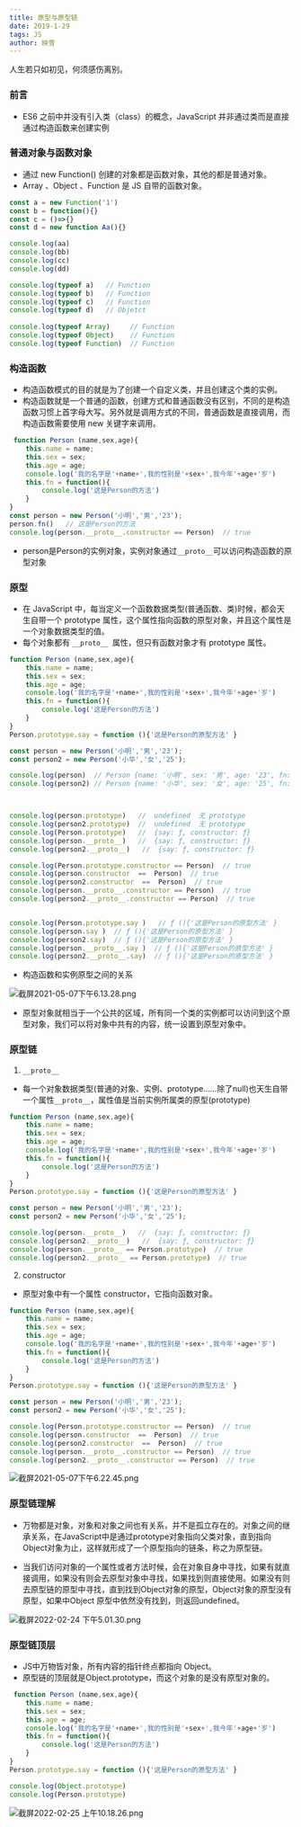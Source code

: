 ```yaml
---
title: 原型与原型链
date: 2019-1-29
tags: JS
author: 映雪
---
```


人生若只如初见，何须感伤离别。

<!--more-->

### 前言

- ES6 之前中并没有引入类（class）的概念，JavaScript 并非通过类而是直接通过构造函数来创建实例


### 普通对象与函数对象

- 通过 new Function() 创建的对象都是函数对象，其他的都是普通对象。
- Array 、Object 、Function 是 JS 自带的函数对象。

```js
const a = new Function('1')
const b = function(){}
const c = ()=>{}
const d = new function Aa(){}

console.log(aa)
console.log(bb)
console.log(cc)
console.log(dd)

console.log(typeof a)   // Function
console.log(typeof b)   // Function
console.log(typeof c)   // Function
console.log(typeof d)   // Objetct
 
console.log(typeof Array)     // Function
console.log(typeof Object)    // Function
console.log(typeof Function)  // Function
```


### 构造函数

- 构造函数模式的目的就是为了创建一个自定义类，并且创建这个类的实例。
- 构造函数就是一个普通的函数，创建方式和普通函数没有区别，不同的是构造函数习惯上首字母大写。另外就是调用方式的不同，普通函数是直接调用，而构造函数需要使用 new 关键字来调用。


```js
 function Person (name,sex,age){
    this.name = name;
    this.sex = sex;
    this.age = age;
    console.log('我的名字是'+name+',我的性别是'+sex+',我今年'+age+'岁')
    this.fn = function(){
        console.log('这是Person的方法')
    }
}
const person = new Person('小明','男','23');
person.fn()   // 这是Person的方法
console.log(person.__proto__.constructor == Person)  // true

```

- person是Person的实例对象，实例对象通过`__proto__`可以访问构造函数的原型对象


### 原型

- 在 JavaScript 中，每当定义一个函数数据类型(普通函数、类)时候，都会天生自带一个 prototype 属性，这个属性指向函数的原型对象，并且这个属性是一个对象数据类型的值。
- 每个对象都有 `__proto__ `属性，但只有函数对象才有 prototype 属性。

```js
function Person (name,sex,age){
    this.name = name;
    this.sex = sex;
    this.age = age;
    console.log('我的名字是'+name+',我的性别是'+sex+',我今年'+age+'岁')
    this.fn = function(){
        console.log('这是Person的方法')
    }
}
Person.prototype.say = function (){'这是Person的原型方法' }

const person = new Person('小明','男','23');
const person2 = new Person('小华','女','25');

console.log(person)  // Person {name: '小明', sex: '男', age: '23', fn: ƒ}
console.log(person2) // Person {name: '小华', sex: '女', age: '25', fn: ƒ}



console.log(person.prototype)   //  undefined  无 prototype
console.log(person2.prototype)  //  undefined  无 prototype
console.log(Person.prototype)   //  {say: ƒ, constructor: ƒ}
console.log(person.__proto__)   //  {say: ƒ, constructor: ƒ}
console.log(person2.__proto__)   //  {say: ƒ, constructor: ƒ}

console.log(Person.prototype.constructor == Person)  // true
console.log(person.constructor  ==  Person)  // true
console.log(person2.constructor  ==  Person)  // true
console.log(person.__proto__.constructor == Person)  // true
console.log(person2.__proto__.constructor == Person)  // true


console.log(Person.prototype.say )   // ƒ (){'这是Person的原型方法' }
console.log(person.say )  // ƒ (){'这是Person的原型方法' }
console.log(person2.say)  // ƒ (){'这是Person的原型方法' }
console.log(person.__proto__.say )  // ƒ (){'这是Person的原型方法' }
console.log(person2.__proto__.say)  // ƒ (){'这是Person的原型方法' }
```

- 构造函数和实例原型之间的关系

![截屏2021-05-07下午6.13.28.png](/images/2021/05/07/JZUihrRLVklD3bX.png)

- 原型对象就相当于一个公共的区域，所有同一个类的实例都可以访问到这个原型对象，我们可以将对象中共有的内容，统一设置到原型对象中。

### 原型链

1.  `__proto__`

- 每一个对象数据类型(普通的对象、实例、prototype......除了null)也天生自带一个属性`__proto__`，属性值是当前实例所属类的原型(prototype)

```js
function Person (name,sex,age){
    this.name = name;
    this.sex = sex;
    this.age = age;
    console.log('我的名字是'+name+',我的性别是'+sex+',我今年'+age+'岁')
    this.fn = function(){
        console.log('这是Person的方法')
    }
}
Person.prototype.say = function (){'这是Person的原型方法' }

const person = new Person('小明','男','23');
const person2 = new Person('小华','女','25');

console.log(person.__proto__)   //  {say: ƒ, constructor: ƒ}
console.log(person2.__proto__)   //  {say: ƒ, constructor: ƒ}
console.log(person.__proto__ == Person.prototype)  // true
console.log(person2.__proto__ == Person.prototype)  // true
```


2. constructor

- 原型对象中有一个属性 constructor，它指向函数对象。


```js
function Person (name,sex,age){
    this.name = name;
    this.sex = sex;
    this.age = age;
    console.log('我的名字是'+name+',我的性别是'+sex+',我今年'+age+'岁')
    this.fn = function(){
        console.log('这是Person的方法')
    }
}
Person.prototype.say = function (){'这是Person的原型方法' }

const person = new Person('小明','男','23');
const person2 = new Person('小华','女','25');

console.log(Person.prototype.constructor == Person)  // true
console.log(person.constructor  ==  Person)  // true
console.log(person2.constructor  ==  Person)  // true
console.log(person.__proto__.constructor == Person)  // true
console.log(person2.__proto__.constructor == Person)  // true
```

![截屏2021-05-07下午6.22.45.png](/images/2021/05/07/VEAxsWS7Hi9Kwuy.png)


### 原型链理解

- 万物都是对象，对象和对象之间也有关系，并不是孤立存在的。对象之间的继承关系，在JavaScript中是通过prototype对象指向父类对象，直到指向Object对象为止，这样就形成了一个原型指向的链条，称之为原型链。

- 当我们访问对象的一个属性或者方法时候，会在对象自身中寻找，如果有就直接调用，如果没有则会去原型对象中寻找，如果找到则直接使用。如果没有则去原型链的原型中寻找，直到找到Object对象的原型，Object对象的原型没有原型，如果中Object 原型中依然没有找到，则返回undefined。

![截屏2022-02-24 下午5.01.30.png](/images/2022/02/24/OkMuioICHtc9dlB.png)


### 原型链顶层

-  JS中万物皆对象，所有内容的指针终点都指向 Object。
-  原型链的顶层就是Object.prototype，而这个对象的是没有原型对象的。

```js
 function Person (name,sex,age){
    this.name = name;
    this.sex = sex;
    this.age = age;
    console.log('我的名字是'+name+',我的性别是'+sex+',我今年'+age+'岁')
    this.fn = function(){
        console.log('这是Person的方法')
    }
}
Person.prototype.say = function (){'这是Person的原型方法' }

console.log(Object.prototype)
console.log(Person.prototype)
```

![截屏2022-02-25 上午10.18.26.png](/images/2022/02/25/a2eNzgfyuDnchdB.png)
